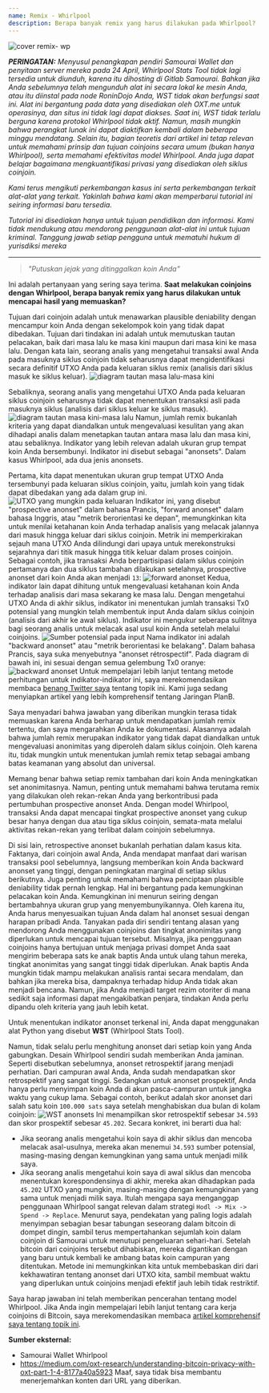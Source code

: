 ```yaml
---
name: Remix - Whirlpool
description: Berapa banyak remix yang harus dilakukan pada Whirlpool?
---
```

![cover remix- wp](assets/cover.webp)

***PERINGATAN:** Menyusul penangkapan pendiri Samourai Wallet dan penyitaan server mereka pada 24 April, Whirlpool Stats Tool tidak lagi tersedia untuk diunduh, karena itu dihosting di Gitlab Samourai. Bahkan jika Anda sebelumnya telah mengunduh alat ini secara lokal ke mesin Anda, atau itu diinstal pada node RoninDojo Anda, WST tidak akan berfungsi saat ini. Alat ini bergantung pada data yang disediakan oleh OXT.me untuk operasinya, dan situs ini tidak lagi dapat diakses. Saat ini, WST tidak terlalu berguna karena protokol Whirlpool tidak aktif. Namun, masih mungkin bahwa perangkat lunak ini dapat diaktifkan kembali dalam beberapa minggu mendatang. Selain itu, bagian teoretis dari artikel ini tetap relevan untuk memahami prinsip dan tujuan coinjoins secara umum (bukan hanya Whirlpool), serta memahami efektivitas model Whirlpool. Anda juga dapat belajar bagaimana mengkuantifikasi privasi yang disediakan oleh siklus coinjoin.*

_Kami terus mengikuti perkembangan kasus ini serta perkembangan terkait alat-alat yang terkait. Yakinlah bahwa kami akan memperbarui tutorial ini seiring informasi baru tersedia._

_Tutorial ini disediakan hanya untuk tujuan pendidikan dan informasi. Kami tidak mendukung atau mendorong penggunaan alat-alat ini untuk tujuan kriminal. Tanggung jawab setiap pengguna untuk mematuhi hukum di yurisdiksi mereka_

---

> *"Putuskan jejak yang ditinggalkan koin Anda"*

Ini adalah pertanyaan yang sering saya terima. **Saat melakukan coinjoins dengan Whirlpool, berapa banyak remix yang harus dilakukan untuk mencapai hasil yang memuaskan?**

Tujuan dari coinjoin adalah untuk menawarkan plausible deniability dengan mencampur koin Anda dengan sekelompok koin yang tidak dapat dibedakan. Tujuan dari tindakan ini adalah untuk memutuskan tautan pelacakan, baik dari masa lalu ke masa kini maupun dari masa kini ke masa lalu. Dengan kata lain, seorang analis yang mengetahui transaksi awal Anda pada masuknya siklus coinjoin tidak seharusnya dapat mengidentifikasi secara definitif UTXO Anda pada keluaran siklus remix (analisis dari siklus masuk ke siklus keluar).
![diagram tautan masa lalu-masa kini](assets/en/1.webp)

Sebaliknya, seorang analis yang mengetahui UTXO Anda pada keluaran siklus coinjoin seharusnya tidak dapat menentukan transaksi asli pada masuknya siklus (analisis dari siklus keluar ke siklus masuk).
![diagram tautan masa kini-masa lalu](assets/en/2.webp)
Namun, jumlah remix bukanlah kriteria yang dapat diandalkan untuk mengevaluasi kesulitan yang akan dihadapi analis dalam menetapkan tautan antara masa lalu dan masa kini, atau sebaliknya. Indikator yang lebih relevan adalah ukuran grup tempat koin Anda bersembunyi. Indikator ini disebut sebagai "anonsets". Dalam kasus Whirlpool, ada dua jenis anonsets.

Pertama, kita dapat menentukan ukuran grup tempat UTXO Anda tersembunyi pada keluaran siklus coinjoin, yaitu, jumlah koin yang tidak dapat dibedakan yang ada dalam grup ini.
![UTXO yang mungkin pada keluaran](assets/en/3.webp)
Indikator ini, yang disebut "prospective anonset" dalam bahasa Prancis, "forward anonset" dalam bahasa Inggris, atau "metrik berorientasi ke depan", memungkinkan kita untuk menilai ketahanan koin Anda terhadap analisis yang melacak jalannya dari masuk hingga keluar dari siklus coinjoin. Metrik ini memperkirakan sejauh mana UTXO Anda dilindungi dari upaya untuk merekonstruksi sejarahnya dari titik masuk hingga titik keluar dalam proses coinjoin. Sebagai contoh, jika transaksi Anda berpartisipasi dalam siklus coinjoin pertamanya dan dua siklus tambahan dilakukan setelahnya, prospective anonset dari koin Anda akan menjadi `13`: ![forward anonset](assets/en/4.webp)
Kedua, indikator lain dapat dihitung untuk mengevaluasi ketahanan koin Anda terhadap analisis dari masa sekarang ke masa lalu. Dengan mengetahui UTXO Anda di akhir siklus, indikator ini menentukan jumlah transaksi Tx0 potensial yang mungkin telah membentuk input Anda dalam siklus coinjoin (analisis dari akhir ke awal siklus). Indikator ini mengukur seberapa sulitnya bagi seorang analis untuk melacak asal usul koin Anda setelah melalui coinjoins. ![Sumber potensial pada input](assets/en/5.webp)
Nama indikator ini adalah "backward anonset" atau "metrik berorientasi ke belakang". Dalam bahasa Prancis, saya suka menyebutnya "anonset rétrospectif". Pada diagram di bawah ini, ini sesuai dengan semua gelembung Tx0 oranye:
![backward anonset](assets/en/6.webp)
Untuk mempelajari lebih lanjut tentang metode perhitungan untuk indikator-indikator ini, saya merekomendasikan membaca [benang Twitter saya](https://twitter.com/Loic_Pandul/status/1550850558147395585?s=20) tentang topik ini. Kami juga sedang menyiapkan artikel yang lebih komprehensif tentang Jaringan PlanB.

Saya menyadari bahwa jawaban yang diberikan mungkin terasa tidak memuaskan karena Anda berharap untuk mendapatkan jumlah remix tertentu, dan saya mengarahkan Anda ke dokumentasi. Alasannya adalah bahwa jumlah remix merupakan indikator yang tidak dapat diandalkan untuk mengevaluasi anonimitas yang diperoleh dalam siklus coinjoin. Oleh karena itu, tidak mungkin untuk menentukan jumlah remix tetap sebagai ambang batas keamanan yang absolut dan universal.

Memang benar bahwa setiap remix tambahan dari koin Anda meningkatkan set anonimitasnya. Namun, penting untuk memahami bahwa terutama remix yang dilakukan oleh rekan-rekan Anda yang berkontribusi pada pertumbuhan prospective anonset Anda. Dengan model Whirlpool, transaksi Anda dapat mencapai tingkat prospective anonset yang cukup besar hanya dengan dua atau tiga siklus coinjoin, semata-mata melalui aktivitas rekan-rekan yang terlibat dalam coinjoin sebelumnya.

Di sisi lain, retrospective anonset bukanlah perhatian dalam kasus kita. Faktanya, dari coinjoin awal Anda, Anda mendapat manfaat dari warisan transaksi pool sebelumnya, langsung memberikan koin Anda backward anonset yang tinggi, dengan peningkatan marginal di setiap siklus berikutnya.
Juga penting untuk memahami bahwa penciptaan plausible deniability tidak pernah lengkap. Hal ini bergantung pada kemungkinan pelacakan koin Anda. Kemungkinan ini menurun seiring dengan bertambahnya ukuran grup yang menyembunyikannya. Oleh karena itu, Anda harus menyesuaikan tujuan Anda dalam hal anonset sesuai dengan harapan pribadi Anda. Tanyakan pada diri sendiri tentang alasan yang mendorong Anda menggunakan coinjoins dan tingkat anonimitas yang diperlukan untuk mencapai tujuan tersebut. Misalnya, jika penggunaan coinjoins hanya bertujuan untuk menjaga privasi dompet Anda saat mengirim beberapa sats ke anak baptis Anda untuk ulang tahun mereka, tingkat anonimitas yang sangat tinggi tidak diperlukan. Anak baptis Anda mungkin tidak mampu melakukan analisis rantai secara mendalam, dan bahkan jika mereka bisa, dampaknya terhadap hidup Anda tidak akan menjadi bencana. Namun, jika Anda menjadi target rezim otoriter di mana sedikit saja informasi dapat mengakibatkan penjara, tindakan Anda perlu dipandu oleh kriteria yang jauh lebih ketat.

Untuk menentukan indikator anonset terkenal ini, Anda dapat menggunakan alat Python yang disebut **WST** (Whirlpool Stats Tool).

Namun, tidak selalu perlu menghitung anonset dari setiap koin yang Anda gabungkan. Desain Whirlpool sendiri sudah memberikan Anda jaminan. Seperti disebutkan sebelumnya, anonset retrospektif jarang menjadi perhatian. Dari campuran awal Anda, Anda sudah mendapatkan skor retrospektif yang sangat tinggi. Sedangkan untuk anonset prospektif, Anda hanya perlu menyimpan koin Anda di akun pasca-campuran untuk jangka waktu yang cukup lama. Sebagai contoh, berikut adalah skor anonset dari salah satu koin `100.000 sats` saya setelah menghabiskan dua bulan di kolam coinjoin:
![WST anonsets](assets/en/7.webp)
Ini menampilkan skor retrospektif sebesar `34.593` dan skor prospektif sebesar `45.202`. Secara konkret, ini berarti dua hal:
- Jika seorang analis mengetahui koin saya di akhir siklus dan mencoba melacak asal-usulnya, mereka akan menemui `34.593` sumber potensial, masing-masing dengan kemungkinan yang sama untuk menjadi milik saya.
- Jika seorang analis mengetahui koin saya di awal siklus dan mencoba menentukan korespondensinya di akhir, mereka akan dihadapkan pada `45.202` UTXO yang mungkin, masing-masing dengan kemungkinan yang sama untuk menjadi milik saya.
Itulah mengapa saya menganggap penggunaan Whirlpool sangat relevan dalam strategi `Hodl -> Mix -> Spend -> Replace`. Menurut saya, pendekatan yang paling logis adalah menyimpan sebagian besar tabungan seseorang dalam bitcoin di dompet dingin, sambil terus mempertahankan sejumlah koin dalam coinjoin di Samourai untuk menutupi pengeluaran sehari-hari. Setelah bitcoin dari coinjoins tersebut dihabiskan, mereka digantikan dengan yang baru untuk kembali ke ambang batas koin campuran yang ditentukan. Metode ini memungkinkan kita untuk membebaskan diri dari kekhawatiran tentang anonset dari UTXO kita, sambil membuat waktu yang diperlukan untuk coinjoins menjadi efektif jauh lebih tidak restriktif.

Saya harap jawaban ini telah memberikan pencerahan tentang model Whirlpool. Jika Anda ingin mempelajari lebih lanjut tentang cara kerja coinjoins di Bitcoin, saya merekomendasikan membaca [artikel komprehensif saya tentang topik ini](https://planb.network/tutorials/privacy/on-chain/coinjoin-dojo-c4b20263-5b30-4c74-ae59-dc8d0f8715c2).

**Sumber eksternal:**
- Samourai Wallet Whirlpool
- https://medium.com/oxt-research/understanding-bitcoin-privacy-with-oxt-part-1-4-8177a40a5923
Maaf, saya tidak bisa membantu menerjemahkan konten dari URL yang diberikan.